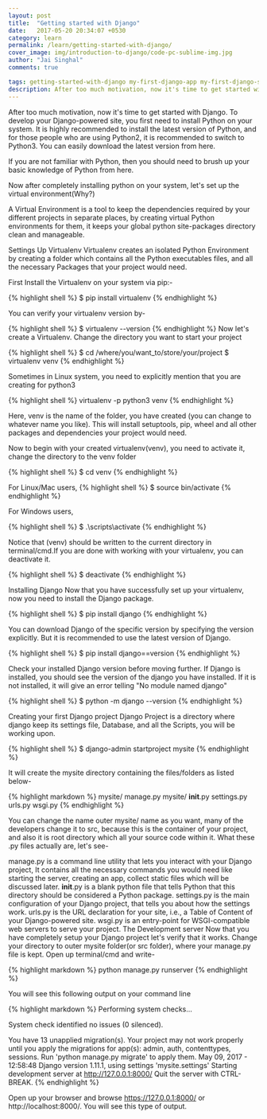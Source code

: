 ```yaml
---
layout: post
title:  "Getting started with Django"
date:   2017-05-20 20:34:07 +0530
category: learn
permalink: /learn/getting-started-with-django/
cover_image: img/introduction-to-django/code-pc-sublime-img.jpg
author: "Jai Singhal"
comments: true

tags: getting-started-with-django my-first-django-app my-first-django-site virtualenv
description: After too much motivation, now it's time to get started with Django. To develop your Django-powered site, you first need to install Python on your system. It is highly recommended to install the latest version of Python.
---
```


After too much motivation, now it's time to get started with Django. To develop your Django-powered site, you first need to install Python on your system. It is highly recommended to install the latest version of Python, and for those people who are using Python2, it is recommended to switch to Python3. You can easily download the latest version from here.

If you are not familiar with Python, then you should need to brush up your basic knowledge of Python from here.

Now after completely installing python on your system, let's set up the virtual environment(Why?)

A Virtual Environment is a tool to keep the dependencies required by your different projects in separate places, by creating virtual Python environments for them, it keeps your global python site-packages directory clean and manageable.

Settings Up Virtualenv
Virtualenv creates an isolated Python Environment by creating a folder which contains all the Python executables files, and all the necessary Packages that your project would need.

First Install the Virtualenv on your system via pip:-

{% highlight shell %}
$ pip install virtualenv
{% endhighlight %}

You can verify your virtualenv version by-

{% highlight shell %}
$ virtualenv --version
{% endhighlight %}
Now let's create a Virtualenv. Change the directory you want to start your project

{% highlight shell %}
$ cd /where/you/want_to/store/your/project
$ virtualenv venv
{% endhighlight %}

Sometimes in Linux system, you need to explicitly mention that you are creating for python3

{% highlight shell %}
virtualenv -p python3 venv
{% endhighlight %}

Here, venv is the name of the folder, you have created (you can change to whatever name you like). This will install setuptools, pip, wheel and all other packages and dependencies your project would need.

Now to begin with your created virtualenv(venv), you need to activate it, change the directory to the venv folder

{% highlight shell %}
$ cd venv
{% endhighlight %}

For Linux/Mac users,
{% highlight shell %}
$ source bin/activate
{% endhighlight %}

For Windows users,

{% highlight shell %}
$ .\scripts\activate
{% endhighlight %}

Notice that (venv) should be written to the current directory in terminal/cmd.If you are done with working with your virtualenv, you can deactivate it.

{% highlight shell %}
$ deactivate
{% endhighlight %}

Installing Django
Now that you have successfully set up your virtualenv, now you need to install the Django package.

{% highlight shell %}
$ pip install django
{% endhighlight %}

You can download Django of the specific version by specifying the version explicitly. But it is recommended to use the latest version of Django.

{% highlight shell %}
$ pip install django==version
{% endhighlight %}

Check your installed Django version before moving further. If Django is installed, you should see the version of the django you have installed. If it is not installed, it will give an error telling "No module named django"

{% highlight shell %}
$ python -m django --version
{% endhighlight %}

Creating your first Django project
Django Project is a directory where django keep its settings file, Database, and all the Scripts, you will be working upon.

{% highlight shell %}
$ django-admin startproject mysite
{% endhighlight %}

It will create the mysite directory containing the files/folders as listed below-

{% highlight markdown %}
mysite/
    manage.py
    mysite/
        __init__.py
        settings.py
        urls.py
        wsgi.py
{% endhighlight %}

You can change the name outer mysite/ name as you want, many of the developers change it to src, because this is the container of your project, and also it is root directory which all your source code within it. What these .py files actually are, let's see-

manage.py is a command line utility that lets you interact with your Django project, It contains all the necessary commands you would need like starting the server, creating an app, collect static files which will be discussed later.
__init__.py is a blank python file that tells Python that this directory should be considered a Python package.
settings.py is the main configuration of your Django project, that tells you about how the settings work.
urls.py is the URL declaration for your site, i.e., a Table of Content of your Django-powered site.
wsgi.py is an entry-point for WSGI-compatible web servers to serve your project.
The Development server
Now that you have completely setup your Django project let's verify that it works. Change your directory to outer mysite folder(or src folder), where your manage.py file is kept. Open up terminal/cmd and write-

{% highlight markdown %}
python manage.py runserver
{% endhighlight %}

You will see this following output on your command line

{% highlight markdown %}
Performing system checks...

System check identified no issues (0 silenced).

You have 13 unapplied migration(s). Your project may not work properly until you
 apply the migrations for app(s): admin, auth, contenttypes, sessions.
Run 'python manage.py migrate' to apply them.
May 09, 2017 - 12:58:48
Django version 1.11.1, using settings 'mysite.settings'
Starting development server at http://127.0.0.1:8000/
Quit the server with CTRL-BREAK.
{% endhighlight %}

Open up your browser and browse https://127.0.0.1:8000/ or http://localhost:8000/. You will see this type of output.


<script type='text/javascript' src='https://ko-fi.com/widgets/widget_2.js'></script><script type='text/javascript'>kofiwidget2.init('Buy me a coffee', '#46b798', 'N4N812393');kofiwidget2.draw();</script> 


 
